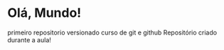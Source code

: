 # Olá, Mundo!
 primeiro repositorio versionado curso de git e github
 Repositório criado durante a aula!
